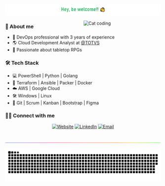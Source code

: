 ![be welcome](https://github.com/mattborgesdev/mattborgesdev/blob/main/images/be-welcome.png)

<img align="right" src="https://github.com/mattborgesdev/mattborgesdev/blob/main/images/catjam.gif" alt="Cat coding" width="250px">

<div align="left">
  
  ### 🧙 About me
  
  * 🚀 DevOps professional with 3 years of experience
  * 🌎 Cloud Development Analyst at <a href="https://www.totvs.com" target="_blank">@TOTVS</a>
  * 🎲 Passionate about tabletop RPGs
  
  ### 🛠 Tech Stack
  
  * 💻 PowerShell | Python | Golang
  * 🔧 Terraform | Ansible | Packer | Docker
  * ☁️ AWS | Google Cloud
  * 🛠️ Windows | Linux
  * 📐 Git | Scrum | Kanban | Bootstrap | Figma


  ### 🤝🏻 Connect with me

  <p align="center">
  <a href="https://mattborgesdev-portfolio.onrender.com/"><img alt="Website" src="https://img.shields.io/badge/Website-mattborgesdev-blue?style=flat-square&logo=google-chrome"></a>
  <a href="https://www.linkedin.com/in/mattborgesdev/" target="_blank"><img alt="LinkedIn" src="https://img.shields.io/badge/LinkedIn-Matheus%20Borges-blue?style=flat-square&logo=linkedin"></a>
  <a href="mailto:mattborgesdev@gmail.com" target="_blank"><img alt="Email" src="https://img.shields.io/badge/Email-mattborgesdev@gmail.com-blue?style=flat-square&logo=gmail"></a>
  </p>
 
</div>

<br/>

<img src="https://github.com/mattborgesdev/mattborgesdev/blob/main/images/rainbow-line.png">

![snake game](https://github.com/mattborgesdev/mattborgesdev/blob/main/animations/github-contribution-grid-snake.svg)
